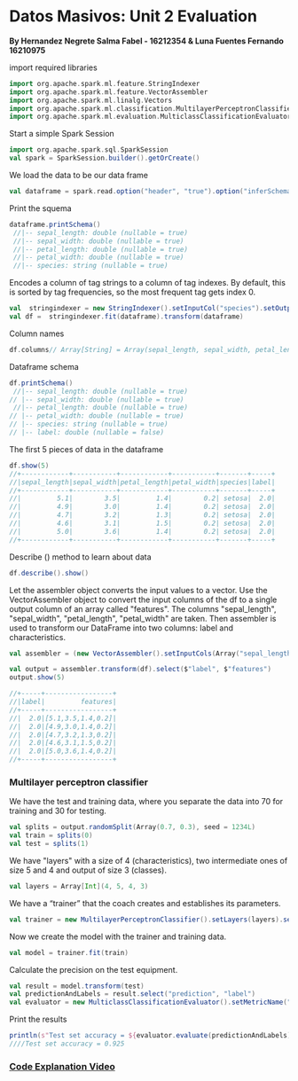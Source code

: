 # Datos Masivos: Unit 2 Evaluation
**By Hernandez Negrete Salma Fabel - 16212354 & Luna Fuentes Fernando 16210975**

import required libraries

```scala
import org.apache.spark.ml.feature.StringIndexer 
import org.apache.spark.ml.feature.VectorAssembler
import org.apache.spark.ml.linalg.Vectors
import org.apache.spark.ml.classification.MultilayerPerceptronClassifier
import org.apache.spark.ml.evaluation.MulticlassClassificationEvaluator
```

Start a simple Spark Session
```scala
import org.apache.spark.sql.SparkSession
val spark = SparkSession.builder().getOrCreate()

```

We load the data to be our data frame
```scala
val dataframe = spark.read.option("header", "true").option("inferSchema","true")csv("iris.csv")

```

Print the squema
```scala
dataframe.printSchema()
 //|-- sepal_length: double (nullable = true)
 //|-- sepal_width: double (nullable = true)
 //|-- petal_length: double (nullable = true)
 //|-- petal_width: double (nullable = true)
 //|-- species: string (nullable = true)

```

Encodes a column of tag strings to a column of tag indexes. By default, this is sorted by tag frequencies, so the most frequent tag gets index 0.
```scala
val  stringindexer = new StringIndexer().setInputCol("species").setOutputCol("label")
val df =  stringindexer.fit(dataframe).transform(dataframe)
```

Column names
```scala
df.columns// Array[String] = Array(sepal_length, sepal_width, petal_length, petal_width, species, label)
```

Dataframe schema
```scala
df.printSchema()
 //|-- sepal_length: double (nullable = true)
// |-- sepal_width: double (nullable = true)
 //|-- petal_length: double (nullable = true)
// |-- petal_width: double (nullable = true)
// |-- species: string (nullable = true)
// |-- label: double (nullable = false)
```

The first 5 pieces of data in the dataframe
```scala
df.show(5)
//+------------+-----------+------------+-----------+-------+-----+
//|sepal_length|sepal_width|petal_length|petal_width|species|label|
//+------------+-----------+------------+-----------+-------+-----+
//|         5.1|        3.5|         1.4|        0.2| setosa|  2.0|
//|         4.9|        3.0|         1.4|        0.2| setosa|  2.0|
//|         4.7|        3.2|         1.3|        0.2| setosa|  2.0|
//|         4.6|        3.1|         1.5|        0.2| setosa|  2.0|
//|         5.0|        3.6|         1.4|        0.2| setosa|  2.0|
//+------------+-----------+------------+-----------+-------+-----+
```

Describe () method to learn about data
```scala
df.describe().show()
```

Let the assembler object converts the input values ​​to a vector. Use the VectorAssembler object to convert the input columns of the df to a single output column of an array called "features". The columns "sepal_length", "sepal_width", "petal_length", "petal_width" are taken.
Then assembler is used to transform our DataFrame into two columns: label and characteristics.
```scala
val assembler = (new VectorAssembler().setInputCols(Array("sepal_length", "sepal_width","petal_length", "petal_width")).setOutputCol("features"))

val output = assembler.transform(df).select($"label", $"features")
output.show(5)

//+-----+-----------------+
//|label|         features|
//+-----+-----------------+
//|  2.0|[5.1,3.5,1.4,0.2]|
//|  2.0|[4.9,3.0,1.4,0.2]|
//|  2.0|[4.7,3.2,1.3,0.2]|
//|  2.0|[4.6,3.1,1.5,0.2]|
//|  2.0|[5.0,3.6,1.4,0.2]|
//+-----+-----------------+
```

### Multilayer perceptron classifier

We have the test and training data, where you separate the data into 70 for training and 30 for testing.
```scala
val splits = output.randomSplit(Array(0.7, 0.3), seed = 1234L)
val train = splits(0)
val test = splits(1)
```

We have "layers" with a size of 4 (characteristics), two intermediate ones of size 5 and 4 and output of size 3 (classes).
```scala
val layers = Array[Int](4, 5, 4, 3)
```

We have a “trainer” that the coach creates and establishes its parameters.
```scala
val trainer = new MultilayerPerceptronClassifier().setLayers(layers).setBlockSize(128).setSeed(1234L).setMaxIter(100)
```

Now we create the model with the trainer and training data.
```scala
val model = trainer.fit(train)
```

Calculate the precision on the test equipment.
```scala
val result = model.transform(test)
val predictionAndLabels = result.select("prediction", "label")
val evaluator = new MulticlassClassificationEvaluator().setMetricName("accuracy")
```

Print the results
```scala
println(s"Test set accuracy = ${evaluator.evaluate(predictionAndLabels)}")
////Test set accuracy = 0.925
```

### [Code Explanation Video]()